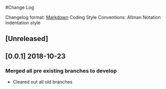 #Change Log

Changelog format: 
  [Markdown](https://github.com/adam-p/markdown-here/wiki/Markdown-Cheatsheet) 
Coding Style Conventions: 
  Allman Notation indentation style

## [Unreleased]
## [0.0.1] 2018-10-23
### Merged all pre existing branches to develop
- Cleared out all old branches
